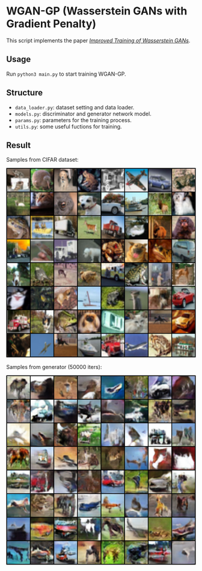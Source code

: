 # WGAN-GP (Wasserstein GANs with Gradient Penalty)

This script implements the paper *[Improved Training of Wasserstein GANs](https://arxiv.org/abs/1704.00028)*.

## Usage
Run `python3 main.py` to start training WGAN-GP.

## Structure
- `data_loader.py`: dataset setting and data loader.
- `models.py`: discriminator and generator network model.
- `params.py`: parameters for the training process.
- `utils.py`: some useful fuctions for training.

## Result

Samples from CIFAR dataset:

![WGAN-real_samples](../images/WGAN-real_samples.png)

Samples from generator (50000 iters):

![WGAN-GP_fake_image-50000](../images/WGAN-GP_fake_image-50000.png)